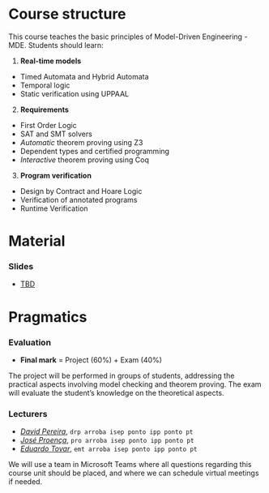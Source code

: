 # Course structure
This course teaches the basic principles of Model-Driven Engineering - MDE. Students should learn:

<!-- 
1. The need for formal methods in critical system’s development
2. Real-time models: Timed Automata and Hybrid Automata, Temporal logic, static verification of programs using UPPAAL
3. Reasoning over requirements: First Order Logic, SAT and SMT solvers (including useful SMT theories), Automatic theorem proving using Z3, Dependent types and certified programming, Interactive theorem proving using Coq
4. Program verification: Design by Contract and Hoare Logic, Verification of programs using dedicated program verification frameworks, Runtime Verification.
 -->

1. __Real-time models__
  - Timed Automata and Hybrid Automata
  - Temporal logic
  - Static verification using UPPAAL

2. __Requirements__
  - First Order Logic
  - SAT and SMT solvers 
  - _Automatic_ theorem proving using Z3
  - Dependent types and certified programming
  - _Interactive_ theorem proving using Coq

3. __Program verification__
  - Design by Contract and Hoare Logic
  - Verification of annotated programs
  - Runtime Verification

<!-- 
# Syllabus
 -->

# Material

### Slides

<ul>
  <li><a href="slides/...">
    TBD
  </a></li>
</ul>


<!-- 
### Exercises and Assignments
<ul>
  <li><a href="assignments/a1-sets-pl-fol.pdf">Exercises on Logic (individual)</a>
    <ul><li>
      <a href="assignments/a1-pl-rules.pdf">Compilation of logic rules</a>
    </li>
    </ul>
  </li>
  <li><a href="assignments/a1-modelling.pdf">A1: Modelling Behaviour (group)</a></li>
  <li><a href="assignments/a2-verification.pdf">A2: Analysing Behaviour (group)</a></li>
  <li><a href="assignments/a3-requirements.pdf">A3: Requirement analysis (group)</a></li>
</ul>
 -->

<!-- 
### Useful links
 -->
<!-- - [Visual Paradigm](https://www.visual-paradigm.com) -->
<!-- 
- [mCRL2](https://www.mcrl2.org)
 -->
 <!-- - [Z3 in Python](https://ericpony.github.io/z3py-tutorial/guide-examples.htm) -->

<!-- 
### Bibliography
 -->
 <!-- - [__SysML Distilled: A Brief Guide (2013)__](https://www.amazon.com/SysML-Distilled-Systems-Modeling-Language/dp/0321927869),
  by Lenny Delligatti
  [![link to pdf](assets/img/PDF.png)](https://app.ute.edu.ec/content/4915-114-4-1-6-19/SysML%20Distilled_%20A%20Brief%20Guide%20-%20Lenny%20Delligatti.pdf)
 -->
<!-- 
- [__Reactive Systems: Modelling, Specification and Verification (2007)__](http://www.cambridge.org/us/academic/subjects/computer-science/programming-languages-and-applied-logic/reactive-systems-modelling-specification-and-verification"),
  by Luca Aceto et al.
  [![link to pdf](assets/img/PDF.png)](http://www.cs.ioc.ee/yik/schools/win2007/ingolfsdottir/sv-book-part1.pdf)

- [__Modeling and Analysis of Communicating Systems (2014)__](https://mitpress.mit.edu/books/modeling-and-analysis-communicating-systems),
  by Jan Friso Groote and Mohammad Reza Mousavi
  [![link to pdf](assets/img/PDF.png)](https://www.researchgate.net/publication/228689169_Modelling_and_analysis_of_communicating_systems)
 -->

# Pragmatics


### Evaluation

 * __Final mark__ = Project (60%) + Exam (40%)

The project will be performed in groups of students, addressing the practical aspects involving model checking and theorem proving. The exam will evaluate the student’s knowledge on the theoretical aspects.


<!-- 
### Deadlines
 -->

### Lecturers

- [_David Pereira_](http://www.cister.isep.ipp.pt/people/david_pereira/),
  `drp arroba isep ponto ipp ponto pt`
- [_José Proença_](https://jose.proenca.org),
  `pro arroba isep ponto ipp ponto pt`
- [_Eduardo Tovar_](https://www.dei.isep.ipp.pt/~emt/),
  `emt arroba isep ponto ipp ponto pt`



 We will use a team in Microsoft Teams where all questions regarding this course unit should be placed, and where we can schedule virtual meetings if needed.

